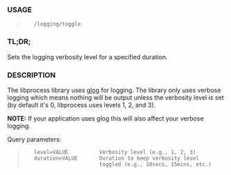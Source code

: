 <!--- This is an automatically generated file. DO NOT EDIT! --->

### USAGE ###
>        /logging/toggle

### TL;DR; ###
Sets the logging verbosity level for a specified duration.

### DESCRIPTION ###
The libprocess library uses [glog][glog] for logging. The library
only uses verbose logging which means nothing will be output unless
the verbosity level is set (by default it's 0, libprocess uses levels 1, 2, and 3).

**NOTE:** If your application uses glog this will also affect
your verbose logging.

Query parameters:

>        level=VALUE          Verbosity level (e.g., 1, 2, 3)
>        duration=VALUE       Duration to keep verbosity level
>                             toggled (e.g., 10secs, 15mins, etc.)


[glog]: https://code.google.com/p/google-glog